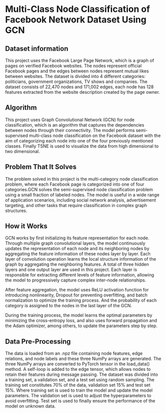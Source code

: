 # Multi-Class Node Classification of Facebook Network Dataset Using GCN

## Dataset information
This project uses the Facebook Large Page Network, which is a graph of pages on verified Facebook websites. The nodes represent official Facebook pages and the edges between nodes represent mutual likes between websites. The dataset is divided into 4 different categories: politicians, government organizations, TV shows and companies. The dataset consists of 22,470 nodes and 171,002 edges, each node has 128 features extracted from the website description created by the page owner.



## Algorithm

This project uses Graph Convolutional Network (GCN) for node classification, which is an algorithm that captures the dependencies between nodes through their connectivity. The model performs semi-supervised multi-class node classification on the Facebook dataset with the aim of categorizing each node into one of the four previously mentioned classes. Finally TSNE is used to visualize the data from high dimensional to two dimensional.


## Problem That It Solves

The problem solved in this project is the multi-category node classification problem, where each Facebook page is categorized into one of four categories.GCN solves the semi-supervised node classification problem using a small fraction of labeled nodes. The model is useful in a wide range of application scenarios, including social network analysis, advertisement targeting, and other tasks that require classification in complex graph structures.

## How it Works

GCN works by first initializing its feature representation for each node. Through multiple graph convolutional layers, the model continuously updates the representation of each node and its neighboring nodes by aggregating the feature information of these nodes layer by layer. Each layer of convolution operation learns the local structure information of the graph by aggregating the neighboring features. A total of three hidden layers and one output layer are used in this project. Each layer is responsible for extracting different levels of feature information, allowing the model to progressively capture complex inter-node relationships.

After feature aggregation, the model uses ReLU activation function for introducing nonlinearity, Dropout for preventing overfitting, and batch normalization to optimize the training process. And the probability of each category is assigned to the nodes in the last layer of the GCN.

During the training process, the model learns the optimal parameters by minimizing the cross-entropy loss, and also uses forward propagation and the Adam optimizer, among others, to update the parameters step by step.

## Data Pre-Processing

The data is loaded from an .npz file containing node features, edge relations, and node labels and these three NumPy arrays are generated. The three NumPy arrays are converted to PyTorch tensor in the load_data() method. A self-loop is added to the edge tensor, which allows nodes to retain their features during message passing.
The dataset was divided into a training set, a validation set, and a test set using random sampling. The training set constitutes 70% of the data, validation set 15% and test set 15%. Where training set is used to train the model and update the model parameters. The validation set is used to adjust the hyperparameters to avoid overfitting. Test set is used to finally ensure the performance of the model on unknown data.




